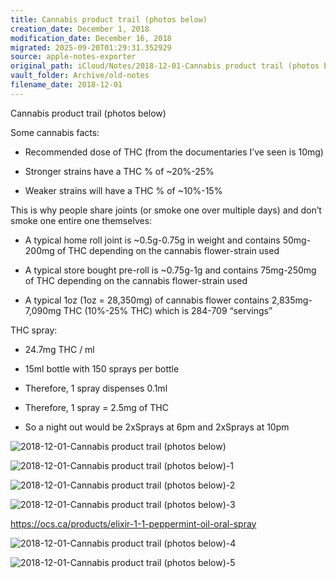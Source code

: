 ```yaml
---
title: Cannabis product trail (photos below)
creation_date: December 1, 2018
modification_date: December 16, 2018
migrated: 2025-09-20T01:29:31.352929
source: apple-notes-exporter
original_path: iCloud/Notes/2018-12-01-Cannabis product trail (photos below).md
vault_folder: Archive/old-notes
filename_date: 2018-12-01
---
```



Cannabis product trail (photos below)

Some cannabis facts:
- Recommended dose of THC (from the documentaries I’ve seen is 10mg)

- Stronger strains have a THC % of ~20%-25%
- Weaker strains will have a THC % of ~10%-15%

This is why people share joints (or smoke one over multiple days) and don’t smoke one entire one themselves:
- A typical home roll joint is ~0.5g-0.75g in weight and contains 50mg-200mg of THC depending on the cannabis flower-strain used 
- A typical store bought pre-roll is ~0.75g-1g and contains 75mg-250mg of THC depending on the cannabis flower-strain used 

- A typical 1oz (1oz = 28,350mg) of cannabis flower contains 2,835mg-7,090mg THC (10%-25% THC) which is 284-709 “servings”

THC spray:
- 24.7mg THC / ml
- 15ml bottle with 150 sprays per bottle
- Therefore, 1 spray dispenses 0.1ml 

- Therefore, 1 spray = 2.5mg of THC
- So a night out would be 2xSprays at 6pm and 2xSprays at 10pm

![2018-12-01-Cannabis product trail (photos below)](images/2018-12-01-Cannabis%20product%20trail%20(photos%20below).jpeg)

![2018-12-01-Cannabis product trail (photos below)-1](images/2018-12-01-Cannabis%20product%20trail%20(photos%20below)-1.jpeg)

![2018-12-01-Cannabis product trail (photos below)-2](images/2018-12-01-Cannabis%20product%20trail%20(photos%20below)-2.jpeg)

![2018-12-01-Cannabis product trail (photos below)-3](images/2018-12-01-Cannabis%20product%20trail%20(photos%20below)-3.jpeg)

https://ocs.ca/products/elixir-1-1-peppermint-oil-oral-spray

![2018-12-01-Cannabis product trail (photos below)-4](images/2018-12-01-Cannabis%20product%20trail%20(photos%20below)-4.jpeg)

![2018-12-01-Cannabis product trail (photos below)-5](images/2018-12-01-Cannabis%20product%20trail%20(photos%20below)-5.jpeg)

